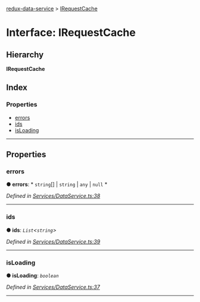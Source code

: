 [redux-data-service](../README.md) > [IRequestCache](../interfaces/irequestcache.md)

# Interface: IRequestCache

## Hierarchy

**IRequestCache**

## Index

### Properties

* [errors](irequestcache.md#errors)
* [ids](irequestcache.md#ids)
* [isLoading](irequestcache.md#isloading)

---

## Properties

<a id="errors"></a>

###  errors

**● errors**: * `string`[] &#124; `string` &#124; `any` &#124; `null`
*

*Defined in [Services/DataService.ts:38](https://github.com/Rediker-Software/redux-data-service/blob/5a6fe9c/src/Services/DataService.ts#L38)*

___
<a id="ids"></a>

###  ids

**● ids**: *`List`<`string`>*

*Defined in [Services/DataService.ts:39](https://github.com/Rediker-Software/redux-data-service/blob/5a6fe9c/src/Services/DataService.ts#L39)*

___
<a id="isloading"></a>

###  isLoading

**● isLoading**: *`boolean`*

*Defined in [Services/DataService.ts:37](https://github.com/Rediker-Software/redux-data-service/blob/5a6fe9c/src/Services/DataService.ts#L37)*

___

